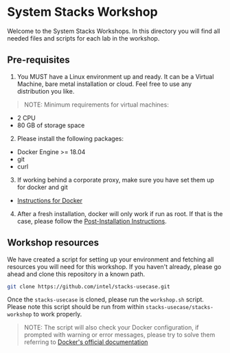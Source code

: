 # System Stacks Workshop

Welcome to the System Stacks Workshops. In this directory you will find all needed files and scripts for each lab in the workshop.

## Pre-requisites

1. You MUST have a Linux environment up and ready. It can be a Virtual Machine, bare metal installation or cloud. Feel free to use any distribution you like.
>NOTE: Minimum requirements for virtual machines:

* 2 CPU
* 80 GB of storage space	

2. Please install the following packages:

* Docker Engine >= 18.04
* git
* curl

3. If working behind a corporate proxy, make sure you have set them up for docker and git

* [Instructions for Docker](https://docs.docker.com/network/proxy/)

4. After a fresh installation, docker will only work if run as root. If that is the case, please follow the [Post-Installation Instructions](https://docs.docker.com/engine/install/linux-postinstall/).

## Workshop resources

We have created a script for setting up your environment and fetching all resources you will need for this workshop.
If you haven't already, please go ahead and clone this repository in a known path.

```bash
git clone https://github.com/intel/stacks-usecase.git
```

Once the `stacks-usecase` is cloned, please run the `workshop.sh` script. Please note this script should be run from within `stacks-usecase/stacks-workshop` to work properly.

>NOTE: The script will also check your Docker configuration, if prompted with warning or error messages, please try to solve them referring to [Docker's official documentation](https://docs.docker.com/)
